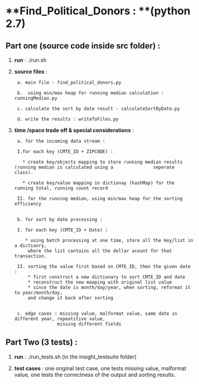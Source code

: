 # **Find_Political_Donors : **(python 2.7)

## Part one  (source code inside src folder) :

1) **run** :  ./run.sh 



2) **source files** : 



        a. main file - find_political_donors.py

        b.  using min/max heap for running median calculation : runningMedian.py

        c. calculate the sort by date result - calculateSortByDate.py

        d. write the results : writeToFiles.py



3) **time /space trade off & special considerations** :



        a. for the incoming data stream : 
        
        I.for each key (CMTE_ID + ZIPCODE) :
        
          * create key/objects mapping to store running median results (running median is calculated using a               seperate class).
          
          * create key/value mapping in dictionay (hashMap) for the running total, running count record

        II. for the running median, using min/max heap for the sorting efficiency 
        

        b. for sort by date processing :
        
        I. for each key (CMTE_ID + Date) :
            
           * using batch processing at one time, store all the key/list in a dictionry,
            where the list contains all the dollar acount for that transaction.

        II. sorting the value first based on CMTE_ID, then the given date :
            * first construct a new dictionary to sort CMTE_ID and date
            * reconstruct the new maaping with original list value
            * since the date is month/day/year, when sorting, reformat it to year/month/day, 
            and change it back after sorting 
        
        
        c. edge cases : missing value, malformat value, same date in different year, repeatitive value, 
                       missing different fields
        
       





## Part Two  (3 tests) :

1) **run** : ./run_tests.sh (in the insight_testsuite folder)



2) **test cases** : one original test case, one tests missing value, malformat value, one tests the correctness of the output and sorting results.
